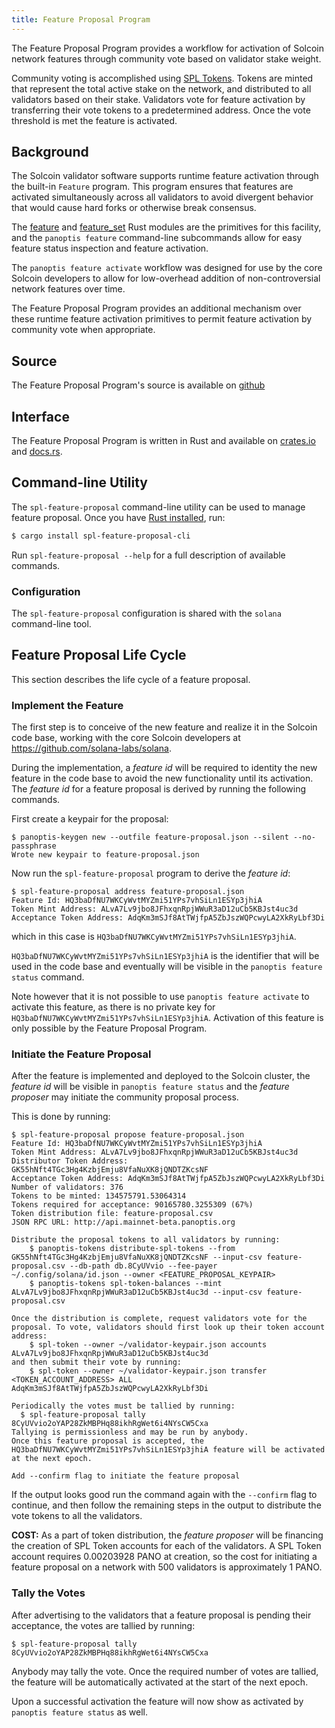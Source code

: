 ```yaml
---
title: Feature Proposal Program
---
```


The Feature Proposal Program provides a workflow for activation of Solcoin
network features through community vote based on validator stake weight.

Community voting is accomplished using [SPL Tokens](token.md).  Tokens are
minted that represent the total active stake on the network, and distributed to
all validators based on their stake.  Validators vote for feature activation by
transferring their vote tokens to a predetermined address.  Once the vote
threshold is met the feature is activated.

## Background

The Solcoin validator software supports runtime feature activation through the
built-in `Feature` program.  This program ensures that features are activated
simultaneously across all validators to avoid divergent behavior that would
cause hard forks or otherwise break consensus.

The
[feature](https://docs.rs/solana-program/latest/solana_program/feature/index.html)
and [feature_set](https://docs.rs/solana-sdk/latest/solana_sdk/feature_set/index.html)
Rust modules are the primitives for this facility, and the `panoptis feature`
command-line subcommands allow for easy feature status inspection and feature
activation.

The `panoptis feature activate` workflow was designed for use by the core Solcoin
developers to allow for low-overhead addition of non-controversial network
features over time.

The Feature Proposal Program provides an additional mechanism over these runtime
feature activation primitives to permit feature activation by community vote
when appropriate.

## Source
The Feature Proposal Program's source is available on
[github](https://github.com/solana-labs/solana-program-library)

## Interface
The Feature Proposal Program is written in Rust and available on [crates.io](https://crates.io/crates/spl-feature-proposal) and [docs.rs](https://docs.rs/spl-feature-proposal).

## Command-line Utility
The `spl-feature-proposal` command-line utility can be used to manage feature
proposal.  Once you have [Rust installed](https://rustup.rs/), run:
```sh
$ cargo install spl-feature-proposal-cli
```

Run `spl-feature-proposal --help` for a full description of available commands.

### Configuration
The `spl-feature-proposal` configuration is shared with the `solana` command-line tool.

## Feature Proposal Life Cycle

This section describes the life cycle of a feature proposal.

### Implement the Feature
The first step is to conceive of the new feature and realize it in the
Solcoin code base, working with the core Solcoin developers at https://github.com/solana-labs/solana.

During the implementation, a *feature id* will be required to identity the new
feature in the code base to avoid the new functionality until its activation.
The *feature id* for a feature proposal is derived by running the following
commands.

First create a keypair for the proposal:
```
$ panoptis-keygen new --outfile feature-proposal.json --silent --no-passphrase
Wrote new keypair to feature-proposal.json
```

Now run the `spl-feature-proposal` program to derive the *feature id*:
```
$ spl-feature-proposal address feature-proposal.json
Feature Id: HQ3baDfNU7WKCyWvtMYZmi51YPs7vhSiLn1ESYp3jhiA
Token Mint Address: ALvA7Lv9jbo8JFhxqnRpjWWuR3aD12uCb5KBJst4uc3d
Acceptance Token Address: AdqKm3mSJf8AtTWjfpA5ZbJszWQPcwyLA2XkRyLbf3Di
```
which in this case is `HQ3baDfNU7WKCyWvtMYZmi51YPs7vhSiLn1ESYp3jhiA`.

`HQ3baDfNU7WKCyWvtMYZmi51YPs7vhSiLn1ESYp3jhiA` is the identifier that will be
used in the code base and eventually will be visible in the `panoptis feature status` command.

Note however that it is not possible to use `panoptis feature activate` to
activate this feature, as there is no private key for
`HQ3baDfNU7WKCyWvtMYZmi51YPs7vhSiLn1ESYp3jhiA`.  Activation of this feature is
only possible by the Feature Proposal Program.

### Initiate the Feature Proposal

After the feature is implemented and deployed to the Solcoin cluster,
the *feature id* will be visible in `panoptis feature status` and the *feature
proposer* may initiate the community proposal process.

This is done by running:
```
$ spl-feature-proposal propose feature-proposal.json
Feature Id: HQ3baDfNU7WKCyWvtMYZmi51YPs7vhSiLn1ESYp3jhiA
Token Mint Address: ALvA7Lv9jbo8JFhxqnRpjWWuR3aD12uCb5KBJst4uc3d
Distributor Token Address: GK55hNft4TGc3Hg4KzbjEmju8VfaNuXK8jQNDTZKcsNF
Acceptance Token Address: AdqKm3mSJf8AtTWjfpA5ZbJszWQPcwyLA2XkRyLbf3Di
Number of validators: 376
Tokens to be minted: 134575791.53064314
Tokens required for acceptance: 90165780.3255309 (67%)
Token distribution file: feature-proposal.csv
JSON RPC URL: http://api.mainnet-beta.panoptis.org

Distribute the proposal tokens to all validators by running:
    $ panoptis-tokens distribute-spl-tokens --from GK55hNft4TGc3Hg4KzbjEmju8VfaNuXK8jQNDTZKcsNF --input-csv feature-proposal.csv --db-path db.8CyUVvio --fee-payer ~/.config/solana/id.json --owner <FEATURE_PROPOSAL_KEYPAIR>
    $ panoptis-tokens spl-token-balances --mint ALvA7Lv9jbo8JFhxqnRpjWWuR3aD12uCb5KBJst4uc3d --input-csv feature-proposal.csv

Once the distribution is complete, request validators vote for the proposal. To vote, validators should first look up their token account address:
    $ spl-token --owner ~/validator-keypair.json accounts ALvA7Lv9jbo8JFhxqnRpjWWuR3aD12uCb5KBJst4uc3d
and then submit their vote by running:
    $ spl-token --owner ~/validator-keypair.json transfer <TOKEN_ACCOUNT_ADDRESS> ALL AdqKm3mSJf8AtTWjfpA5ZbJszWQPcwyLA2XkRyLbf3Di

Periodically the votes must be tallied by running:
  $ spl-feature-proposal tally 8CyUVvio2oYAP28ZkMBPHq88ikhRgWet6i4NYsCW5Cxa
Tallying is permissionless and may be run by anybody.
Once this feature proposal is accepted, the HQ3baDfNU7WKCyWvtMYZmi51YPs7vhSiLn1ESYp3jhiA feature will be activated at the next epoch.

Add --confirm flag to initiate the feature proposal
```

If the output looks good run the command again with the `--confirm` flag to
continue, and then follow the remaining steps in the output to distribute the
vote tokens to all the validators.

**COST:** As a part of token distribution, the *feature proposer* will be
financing the creation of SPL Token accounts for each of the validators.  A SPL
Token account requires 0.00203928 PANO at creation, so the cost for initiating a
feature proposal on a network with 500 validators is approximately 1 PANO.

### Tally the Votes

After advertising to the validators that a feature proposal is pending their
acceptance, the votes are tallied by running:
```
$ spl-feature-proposal tally 8CyUVvio2oYAP28ZkMBPHq88ikhRgWet6i4NYsCW5Cxa
```
Anybody may tally the vote.  Once the required number of votes are tallied, the
feature will be automatically activated at the start of the next epoch.

Upon a successful activation the feature will now show as activated by
`panoptis feature status` as well.
